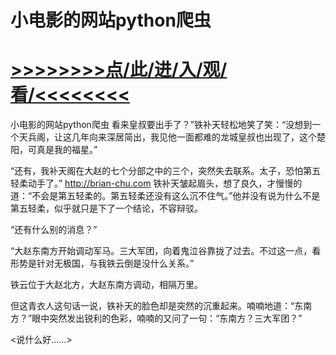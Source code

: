 # 小电影的网站python爬虫

# <a href="https://https://github.com/kiuhd/dfrw/issues/1">>>>>>>>>点/此/进/入/观/看/<<<<<<<<</a>

小电影的网站python爬虫
看来皇叔要出手了？”铁补天轻松地笑了笑：“没想到一个天兵阁，让这几年向来深居简出，我见他一面都难的龙城皇叔也出现了，这个楚阳，可真是我的福星。”

“还有，我补天阁在大赵的七个分部之中的三个，突然失去联系。太子，恐怕第五轻柔动手了。”
http://brian-chu.com
铁补天皱起眉头，想了良久，才慢慢的道：“不会是第五轻柔的。第五轻柔还没有这么沉不住气。”他并没有说为什么不是第五轻柔，似乎就只是下了一个结论，不容辩驳。

“还有什么别的消息？”

“大赵东南方开始调动军马。三大军团，向着鬼泣谷靠拢了过去。不过这一点，看形势是针对无极国，与我铁云倒是没什么关系。”

铁云位于大赵北方，大赵东南方调动，相隔万里。

但这青衣人这句话一说，铁补天的脸色却是突然的沉重起来。喃喃地道：“东南方？”眼中突然发出锐利的色彩，喃喃的又问了一句：“东南方？三大军团？”

<说什么好……>
